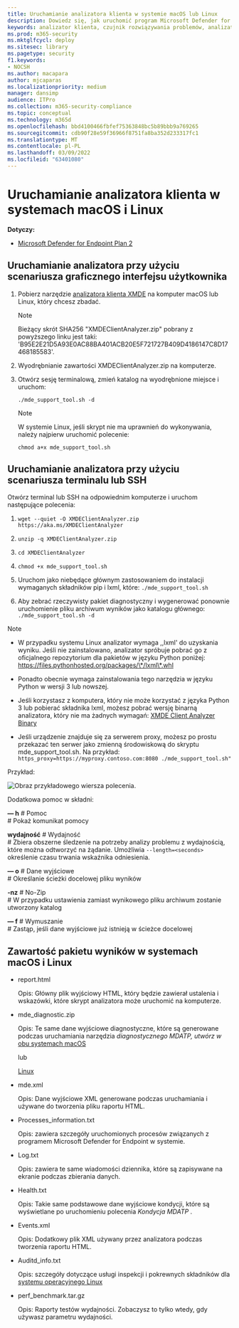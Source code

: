 ```yaml
---
title: Uruchamianie analizatora klienta w systemie macOS lub Linux
description: Dowiedz się, jak uruchomić program Microsoft Defender for Endpoint Client Analyzer w systemie macOS lub Linux
keywords: analizator klienta, czujnik rozwiązywania problemów, analizator, mdeanalyzer, macos, linux, mdeanalyzer
ms.prod: m365-security
ms.mktglfcycl: deploy
ms.sitesec: library
ms.pagetype: security
f1.keywords:
- NOCSH
ms.author: macapara
author: mjcaparas
ms.localizationpriority: medium
manager: dansimp
audience: ITPro
ms.collection: m365-security-compliance
ms.topic: conceptual
ms.technology: m365d
ms.openlocfilehash: bbd4100466fbfef75363848bc5b89bbb9a769265
ms.sourcegitcommit: cdb90f28e59f36966f8751fa8ba352d233317fc1
ms.translationtype: MT
ms.contentlocale: pl-PL
ms.lasthandoff: 03/09/2022
ms.locfileid: "63401080"
---
```

# <a name="run-the-client-analyzer-on-macos-and-linux"></a>Uruchamianie analizatora klienta w systemach macOS i Linux


**Dotyczy:**
- [Microsoft Defender for Endpoint Plan 2](https://go.microsoft.com/fwlink/p/?linkid=2154037)

## <a name="running-the-analyzer-through-gui-scenario"></a>Uruchamianie analizatora przy użyciu scenariusza graficznego interfejsu użytkownika

1. Pobierz narzędzie [analizatora klienta XMDE](https://aka.ms/XMDEClientAnalyzer) na komputer macOS lub Linux, który chcesz zbadać.

   > [!NOTE]
   > Bieżący skrót SHA256 "XMDEClientAnalyzer.zip" pobrany z powyższego linku jest taki: 'B95E2E21D5A93E0AC88BA401ACB20E5F721727B409D4186147C8D17468185583'.

2. Wyodrębnianie zawartości XMDEClientAnalyzer.zip na komputerze.

3. Otwórz sesję terminalową, zmień katalog na wyodrębnione miejsce i uruchom:

   `./mde_support_tool.sh -d`

   > [!NOTE]
   > W systemie Linux, jeśli skrypt nie ma uprawnień do wykonywania, należy najpierw uruchomić polecenie:
   >
   > `chmod a+x mde_support_tool.sh`

## <a name="running-the-analyzer-using-a-terminal-or-ssh-scenario"></a>Uruchamianie analizatora przy użyciu scenariusza terminalu lub SSH

Otwórz terminal lub SSH na odpowiednim komputerze i uruchom następujące polecenia:

1. `wget --quiet -O XMDEClientAnalyzer.zip https://aka.ms/XMDEClientAnalyzer`

2. `unzip -q XMDEClientAnalyzer.zip`

3. `cd XMDEClientAnalyzer`

4. `chmod +x mde_support_tool.sh`

3. Uruchom jako niebędące głównym zastosowaniem do instalacji wymaganych składników pip i lxml, które: `./mde_support_tool.sh`

4. Aby zebrać rzeczywisty pakiet diagnostyczny i wygenerować ponownie uruchomienie pliku archiwum wyników jako katalogu głównego: `./mde_support_tool.sh -d`

> [!NOTE]
> - W przypadku systemu Linux analizator wymaga ,,lxml' do uzyskania wyniku. Jeśli nie zainstalowano, analizator spróbuje pobrać go z oficjalnego repozytorium dla pakietów w języku Python poniżej: <https://files.pythonhosted.org/packages/\*/lxml\*.whl>
> 
> - Ponadto obecnie wymaga zainstalowania tego narzędzia w języku Python w wersji 3 lub nowszej.
>
> - Jeśli korzystasz z komputera, który nie może korzystać z języka Python 3 lub pobierać składnika lxml, możesz pobrać wersję binarną analizatora, który nie ma żadnych wymagań: [XMDE Client Analyzer Binary](https://aka.ms/XMDEClientAnalyzerBinary)
>
> - Jeśli urządzenie znajduje się za serwerem proxy, możesz po prostu przekazać ten serwer jako zmienną środowiskową do skryptu mde_support_tool.sh. Na przykład: `https_proxy=https://myproxy.contoso.com:8080 ./mde_support_tool.sh"`

Przykład:

![Obraz przykładowego wiersza polecenia.](images/4ca188f6c457e335abe3c9ad3eddda26.png)

Dodatkowa pomoc w składni:

**— h** \# Pomoc<br>
\# Pokaż komunikat pomocy

**wydajność** \# Wydajność<br>
\# Zbiera obszerne śledzenie na potrzeby analizy problemu z wydajnością, które można odtworzyć na żądanie. Umożliwia `--length=<seconds>` określenie czasu trwania wskaźnika odniesienia.

**— o** \# Dane wyjściowe<br>
\# Określanie ścieżki docelowej pliku wyników

**-nz** \# No-Zip<br>
\# W przypadku ustawienia zamiast wynikowego pliku archiwum zostanie utworzony katalog

**— f** \# Wymuszanie<br>
\# Zastąp, jeśli dane wyjściowe już istnieją w ścieżce docelowej

## <a name="result-package-contents-on-macos-and-linux"></a>Zawartość pakietu wyników w systemach macOS i Linux

- report.html

  Opis: Główny plik wyjściowy HTML, który będzie zawierał ustalenia i wskazówki, które skrypt analizatora może uruchomić na komputerze.

- mde_diagnostic.zip

  Opis: Te same dane wyjściowe diagnostyczne, które są generowane podczas uruchamiania narzędzia *diagnostycznego MDATP, utwórz w* [obu systemach macOS](/windows/security/threat-protection/microsoft-defender-atp/mac-resources#collecting-diagnostic-information)

  lub

  [Linux](/windows/security/threat-protection/microsoft-defender-atp/linux-resources#collect-diagnostic-information)

- mde.xml

  Opis: Dane wyjściowe XML generowane podczas uruchamiania i używane do tworzenia pliku raportu HTML.

- Processes_information.txt

  Opis: zawiera szczegóły uruchomionych procesów związanych z programem Microsoft Defender for Endpoint w systemie.

- Log.txt

  Opis: zawiera te same wiadomości dziennika, które są zapisywane na ekranie podczas zbierania danych.

- Health.txt

  Opis: Takie same podstawowe dane wyjściowe kondycji, które są wyświetlane po uruchomieniu polecenia *Kondycja MDATP* .

- Events.xml

  Opis: Dodatkowy plik XML używany przez analizatora podczas tworzenia raportu HTML.

- Auditd_info.txt

  Opis: szczegóły dotyczące usługi inspekcji i pokrewnych składników dla [systemu operacyjnego Linux](/windows/security/threat-protection/microsoft-defender-atp/linux-support-events)

- perf_benchmark.tar.gz

  Opis: Raporty testów wydajności. Zobaczysz to tylko wtedy, gdy używasz parametru wydajności.
